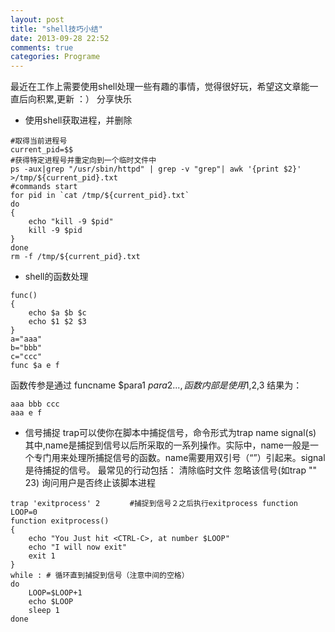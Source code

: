 ```yaml
---
layout: post
title: "shell技巧小结"
date: 2013-09-28 22:52
comments: true
categories: Programe
---
```

最近在工作上需要使用shell处理一些有趣的事情，觉得很好玩，希望这文章能一直后向积累,更新 ：） 分享快乐

* 使用shell获取进程，并删除
```
#取得当前进程号
current_pid=$$
#获得特定进程号并重定向到一个临时文件中
ps -aux|grep "/usr/sbin/httpd" | grep -v "grep"| awk '{print $2}' >/tmp/${current_pid}.txt
#commands start
for pid in `cat /tmp/${current_pid}.txt`
do
{
    echo "kill -9 $pid"
    kill -9 $pid
}
done 
rm -f /tmp/${current_pid}.txt 
```

* shell的函数处理
```
func()
{
    echo $a $b $c
    echo $1 $2 $3
}
a="aaa"
b="bbb"
c="ccc"
func $a e f
```
函数传参是通过 funcname $para1 $para2 ...,函数内部是使用$1,$2,$3
结果为：
```
aaa bbb ccc
aaa e f 
```
* 信号捕捉
trap可以使你在脚本中捕捉信号，命令形式为trap name signal(s)
其中,name是捕捉到信号以后所采取的一系列操作。实际中，name一般是一个专门用来处理所捕捉信号的函数。name需要用双引号（“”）引起来。signal是待捕捉的信号。
最常见的行动包括： 清除临时文件 忽略该信号(如trap "" 23) 询问用户是否终止该脚本进程
```
trap 'exitprocess' 2　　　　#捕捉到信号２之后执行exitprocess function
LOOP=0
function exitprocess()
{
    echo "You Just hit <CTRL-C>, at number $LOOP"
    echo "I will now exit"
    exit 1
}
while : # 循环直到捕捉到信号（注意中间的空格） 
do
    LOOP=$LOOP+1
    echo $LOOP
    sleep 1
done 
```
